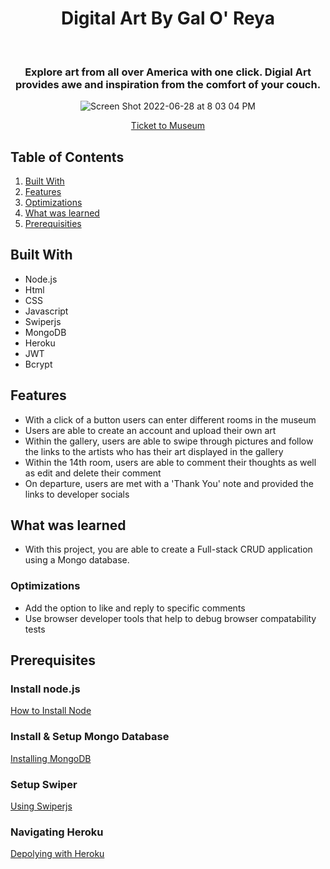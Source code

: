 <h1 align="center">Digital Art By Gal O' Reya </h1>



<div align ="center"> 
  <h3 style="italic"> Explore art from all over America with one click. Digial Art provides awe and inspiration from the comfort of your couch. </h3>


![Screen Shot 2022-06-28 at 8 03 04 PM](https://user-images.githubusercontent.com/101071525/176592972-d3c0fe87-9127-4d52-bc58-0eddf0ac70c5.png)


[Ticket to Museum](https://digital-art-gal.herokuapp.com/Hall)
</div>

## Table of Contents 

1. [Built With](#built-with) 
2. [Features](#features)
3. [Optimizations](#optimizations)
4. [What was learned](#what-was-learned) 
5. [Prerequisities](prerequisities)



## Built With 
* Node.js
* Html
* CSS
* Javascript
* Swiperjs
* MongoDB
* Heroku
* JWT
* Bcrypt

## Features

* With a click of a button users can enter different rooms in the museum 
* Users are able to create an account and upload their own art 
* Within the gallery, users are able to swipe through pictures and follow the links to the artists who has their art displayed in the gallery
* Within the 14th room, users are able to comment their thoughts as well as edit and delete their comment
* On departure, users are met with a 'Thank You' note and provided the links to developer socials 


## What was learned 
* With this project, you are able to create a Full-stack CRUD application using a Mongo database.   

### Optimizations
* Add the option to like and reply to specific comments 
* Use browser developer tools that help to debug browser compatability tests

## Prerequisites 
<h3> Install node.js</h3>

[How to Install Node](https://nodejs.org/en/) 

<h3> Install & Setup Mongo Database</h3>

[Installing MongoDB](https://www.mongodb.com/docs/atlas/getting-started/)

<h3> Setup Swiper </h3>

[Using Swiperjs](https://swiperjs.com/get-started)

<h3> Navigating Heroku </h3>

[Depolying with Heroku](https://devcenter.heroku.com/start)
